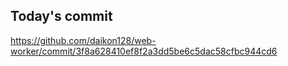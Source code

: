 ## Today's commit
https://github.com/daikon128/web-worker/commit/3f8a628410ef8f2a3dd5be6c5dac58cfbc944cd6
